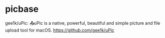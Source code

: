 # picbase

gee1k/uPic: 📤uPic is a native, powerful, beautiful and simple picture and file upload tool for macOS.
https://github.com/gee1k/uPic
